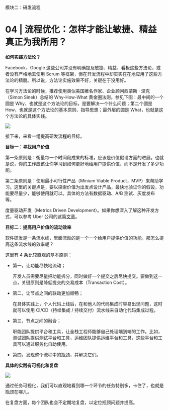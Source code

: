 模块二：研发流程

# 04 | 流程优化：怎样才能让敏捷、精益真正为我所用？

**如何实践方法论？**

Facebook、Google 这些公司并没有明确提及敏捷、精益、看板这些方法论，或者没有严格地去使用 Scrum 等框架，但在开发流程中却实实在在地应用了这些方法论的精髓。所以说，方法论实施效果不好，关键在于没用好。

在学习方法论的时候，推荐使用类似美国著名作家、企业顾问西蒙斯 · 涅克（Simon Sinek）总结的 Why-How-What 黄金圈法则。参见下图：最中间的一个圆是 Why，也就是这个方法论的目标，是要解决一个什么问题；第二个圆是 How，也就是这个方法论的基本原则、指导思想；最外层的圆是 What，也就是这个方法论的具体实践。

![](https://gitee.com/yanglu_u/ImgRepository/raw/master/images/20201120094712.png)

接下来，来看一组提高研发流程的目标。

**目标一：寻找用户价值**

第一条原则是：衡量每一个时间段成果的标准，应该是价值假设方面的进展。也就是说，你的工作应该让你学习到如何更好地给用户提供价值，而不是开发了多少功能。

第二条原则是：使用最小可行性产品（Minium Viable Product，MVP）来帮助学习。这里的关键点是，要以探索价值为出发点设计产品，最快地验证你的假设，功能要尽量少，能够使用就可以。具体的方法有数据驱动、A/B 测试、灰度发布等。

度量驱动开发（Metrics Driven Development）。如果你想深入了解这种开发方式，可以参考 Uber 公司的这篇[文章](https://eng.uber.com/experimentation-platform/)。

**目标二：提高用户价值的流动效率**

软件研发是一条流水线，里面流动的是一个一个给用户提供价值的功能。那怎么提高这条流水线的效率呢？

这里有 4 条比较直观的基本原则：

- 第一，让功能尽快地流动；

  开发人员需要尽量把功能拆分，同时做好一个提交之后尽快提交。要做到这一点，关键原则是降低提交的交易成本（Transaction Cost）。

- 第二，让节点之间的联动更加顺畅；

  在具体实践上，个人代码上线后，在和他人的代码集成时容易出现问题，这时就可以使用 CI/CD（持续集成 / 持续交付）流水线来自动化代码集成过程。

- 第三，节点之间的融合；

  职能团队提供平台和工具，让全栈工程师能够自己处理端到端的工作。比如，测试团队提供测试平台和工具，运维团队提供运维平台和工具，这些平台和工具可以通过服务化自助使用。

- 第四，发现整个流程中的瓶颈，并解决它们。

**具体的实践有可视化和复盘**

![](https://gitee.com/yanglu_u/ImgRepository/raw/master/images/20201120094723.png)

通过任务可视化，我们可以直观地看到哪一个环节的任务特别多，卡住了，也就是瓶颈在哪儿。

在复盘方面，每个团队也会不定期地复盘，以定位瓶颈问题并提高。


